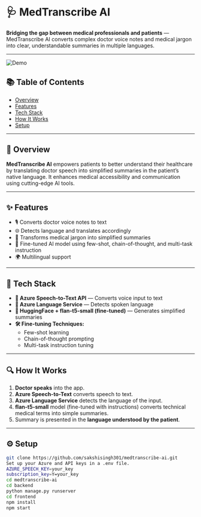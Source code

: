 # 🩺 MedTranscribe AI

**Bridging the gap between medical professionals and patients** — MedTranscribe AI converts complex doctor voice notes and medical jargon into clear, understandable summaries in multiple languages.

---

![Demo](https://your-demo-link.com/medtranscribe.gif) <!-- Optional demo gif -->

## 📚 Table of Contents
- [Overview](#overview)
- [Features](#features)
- [Tech Stack](#tech-stack)
- [How It Works](#how-it-works)
- [Setup](#setup)


---

## 🧠 Overview

**MedTranscribe AI** empowers patients to better understand their healthcare by translating doctor speech into simplified summaries in the patient’s native language. It enhances medical accessibility and communication using cutting-edge AI tools.

---

## ✨ Features

- 🎙️ Converts doctor voice notes to text  
- 🌐 Detects language and translates accordingly  
- 🧾 Transforms medical jargon into simplified summaries  
- 🤖 Fine-tuned AI model using few-shot, chain-of-thought, and multi-task instruction  
- 🌍 Multilingual support

---

## 🧰 Tech Stack

- **🎤 Azure Speech-to-Text API** — Converts voice input to text  
- **🧠 Azure Language Service** — Detects spoken language  
- **🧪 HuggingFace + flan-t5-small (fine-tuned)** — Generates simplified summaries  
- **🛠 Fine-tuning Techniques:**  
  - Few-shot learning  
  - Chain-of-thought prompting  
  - Multi-task instruction tuning  

---

## 🔍 How It Works

1. **Doctor speaks** into the app.
2. **Azure Speech-to-Text** converts speech to text.
3. **Azure Language Service** detects the language of the input.
4. **flan-t5-small** model (fine-tuned with instructions) converts technical medical terms into simple summaries.
5. Summary is presented in the **language understood by the patient**.

---

## ⚙️ Setup

```bash
git clone https://github.com/sakshisingh301/medtranscribe-ai.git
Set up your Azure and API keys in a .env file.
AZURE_SPEECH_KEY=your_key
subscription_key=Y=your_key
cd medtranscribe-ai
cd backend
python manage.py runserver
cd frontend
npm install
npm start


